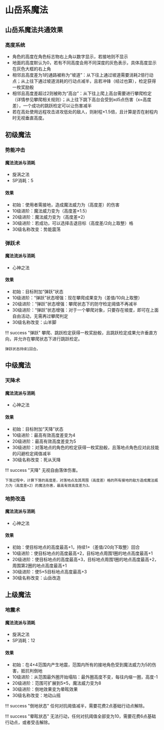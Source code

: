 # 山岳系魔法

## 山岳系魔法共通效果

### 高度系统

* 角色的高度在角色标志物右上角以数字显示，若接地则不显示
* 地面的高度默认为0，若有不同高度会用不同深度的灰色表示，具体高度显示在灰色大框的右上角
* 相邻且高度差为1的通路被称为“坡道”：从下往上通过坡道需要消耗2倍行动点；从上往下通过坡道消耗的行动点减半，且若冲锋（经过也算），检定获得一枚奖励骰
* 相邻且高度差超过2则被称为“高台”：从下往上爬上高台需要进行攀爬检定（详情参见攀爬相关规则）；从上往下跳下高台会受到xd5点伤害（x=高度差），一个成功的跳跃检定可以让伤害减半
* 若在高处使用远程攻击进攻低处的敌人，则射程×1.5倍，且计算是否在射程内时无视垂直高度。

## 初级魔法

### 势能冲击

#### 魔法流派与消耗

* 旋涡之法
* SP消耗：5

#### 效果

* 初始：使用者需接地，造成魔法威力为（高度差）的伤害
* 10级进阶：魔法威力变为（高度差×1.5）
* 20级进阶：魔法威力变为（高度差×2）
* 30级进阶：若成功，可以选择击退目标（高度差/2向上取整）格
* 30级名称改变：势能震荡

### 弹跃术

#### 魔法流派与消耗

* 心神之法

#### 效果

* 初始：目标附加“弹跃”状态
* 10级进阶：“弹跃”状态增强：现在攀爬成果变为（差值/10向上取整）
* 20级进阶：“弹跃”状态增强：攀爬状态下的防守检定阈值不再减半
* 30级进阶：“弹跃”状态增强：对于一个攀爬对象，只要存在坡度，即可在上面自由活动，无需再过攀爬判定
* 30级名称改变：山羊脚

!!! success "弹跃"
    攀爬、跳跃检定获得一枚奖励骰，且跳跃检定成果允许垂直方向，并允许在攀爬状态下进行跳跃检定。

    弹跃状态持续1回合。

## 中级魔法

### 天降术

#### 魔法流派与消耗

* 心神之法

#### 效果

* 初始：目标附加“天降”状态
* 10级进阶：最高有效高度差变为4
* 20级进阶：最高有效高度差变为5
* 30级进阶：对落地点的角色的检定获得一枚奖励骰，且落地点角色应对此技能的闪避检定阈值减半
* 30级名称改变：死从天降

!!! success "天降"
    无视自由落体伤害。

    下落过程中，计算下落的高度差，对落地点及其周围（高度差）格的所有接地的敌方造成魔法威力为（高度差×2）的魔法伤害，最高有效高度差为3。

### 地势改造

#### 魔法流派与消耗

* 心神之法

#### 效果

* 初始：使目标地点的高度最高+1，持续1+（差值/20向下取整）回合
* 10级进阶：使目标地点的高度最高+2，目标地点周围1圈的地点高度最高+1
* 20级进阶：使目标地点的高度最高+3，目标地点周围1圈的地点高度最高+2，周围第2圈的地点高度最高+1
* 30级进阶：使5×5目标地点高度最高+3
* 30级名称改变：山岳改造

## 上级魔法

### 地震术

#### 魔法流派与消耗

* 旋涡之法
* SP消耗：12

#### 效果

* 初始：在4×4范围内产生地震，范围内所有的接地角色受到魔法威力为5的伤害，抵抗判倒地
* 10级进阶：从范围最外圈开始塌陷：最外圈高度不变，每往内缩一圈，高度-1
* 20级进阶：范围可扩展到5×5，魔法威力变为8
* 30级进阶：倒地效果变为晕眩效果
* 30级名称改变：地动山摇

!!! success "倒地状态"
     任何对抗阈值减半，需要花费2点基础行动点解除。

!!! success "晕眩状态"
    无法行动，任何对抗阈值全部变为10，需要花费6点基础行动点，或者受击解除。
